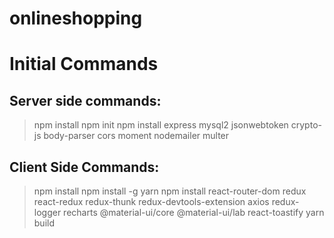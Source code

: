 # onlineshopping

# Initial Commands

## Server side commands:
> npm install
> npm init
> npm install express mysql2 jsonwebtoken crypto-js body-parser cors moment nodemailer multer

## Client Side Commands:
> npm install
> npm install -g yarn
> npm install react-router-dom redux react-redux redux-thunk redux-devtools-extension axios redux-logger recharts  @material-ui/core @material-ui/lab react-toastify
> yarn build